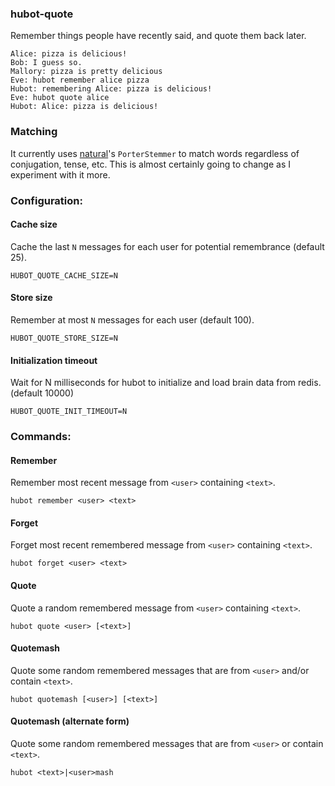 ### hubot-quote

Remember things people have recently said, and quote them back later.

```
Alice: pizza is delicious!
Bob: I guess so.
Mallory: pizza is pretty delicious
Eve: hubot remember alice pizza
Hubot: remembering Alice: pizza is delicious!
Eve: hubot quote alice
Hubot: Alice: pizza is delicious!
```

### Matching

It currently uses [natural](https://github.com/NaturalNode/natural)'s `PorterStemmer` to match words regardless of conjugation, tense, etc. This is almost certainly going to change as I experiment with it more.

### Configuration:

#### Cache size

Cache the last `N` messages for each user for potential remembrance (default 25).

```
HUBOT_QUOTE_CACHE_SIZE=N
```

#### Store size

Remember at most `N` messages for each user (default 100).

```
HUBOT_QUOTE_STORE_SIZE=N
```

#### Initialization timeout

Wait for N milliseconds for hubot to initialize and load brain data from redis. (default 10000)

```
HUBOT_QUOTE_INIT_TIMEOUT=N
```

### Commands:

#### Remember

Remember most recent message from `<user>` containing `<text>`.

```
hubot remember <user> <text>
```

#### Forget

Forget most recent remembered message from `<user>` containing `<text>`.

```
hubot forget <user> <text>
```

#### Quote

Quote a random remembered message from `<user>` containing `<text>`.

```
hubot quote <user> [<text>]
```

#### Quotemash

Quote some random remembered messages that are from `<user>` and/or contain `<text>`.

```
hubot quotemash [<user>] [<text>]
```

#### Quotemash (alternate form)

Quote some random remembered messages that are from `<user>` or contain `<text>`.

```
hubot <text>|<user>mash
```
